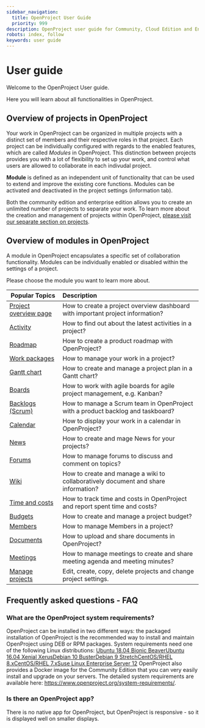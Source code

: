 ```yaml
---
sidebar_navigation:
  title: OpenProject User Guide
  priority: 999
description: OpenProject user guide for Community, Cloud Edition and Enterprise Edition.
robots: index, follow
keywords: user guide
---
```

# User guide

Welcome to the OpenProject User guide.

Here you will learn about all functionalities in OpenProject. 



## Overview of projects in OpenProject

Your work in OpenProject can be organized in multiple projects with a distinct set of members and their respective roles in that project. Each project can be individually configured with regards to the enabled features, which are called *Modules* in OpenProject. This distinction between projects provides you with a lot of flexibility to set up your work, and control what users are allowed to collaborate in each indivudal project.

<div class="glossary">

**Module** is defined as an independent unit of functionality that can be used to extend and improve the existing core functions. Modules can be activated and deactivated in the project settings (information tab).

</div>

Both the community edition and enterprise edition allows you to create an unlimited number of projects to separate your work. To learn more about the creation and management of projects within OpenProject, [please visit our separate section on projects](projects/).

## Overview of modules in OpenProject

A module in OpenProject encapsulates a specific set of collaboration functionality. Modules can be individually enabled or disabled within the settings of a project.



Please choose the module you want to learn more about.

| Popular Topics                                | Description                                                  |
| --------------------------------------------- | :----------------------------------------------------------- |
| [Project overview page](project-overview)     | How to create a project overview dashboard with important project information? |
| [Activity](activity)                          | How to find out about the latest activities in a project?    |
| [Roadmap](roadmap)                            | How to create a product roadmap with OpenProject?            |
| [Work packages](work-packages/#work-packages) | How to manage your work in a project?                        |
| [Gantt chart](#gantt-chart)                   | How to create and manage a project plan in a Gantt chart?    |
| [Boards](agile-boards)                        | How to work with agile boards for agile project management, e.g. Kanban? |
| [Backlogs (Scrum)](backlogs-scrum)            | How to manage a Scrum team in OpenProject with a product backlog and taskboard? |
| [Calendar](calendar)                          | How to display your work in a calendar in OpenProject?       |
| [News](news)                                  | How to create and mage News for your projects?               |
| [Forums](forums)                              | How to manage forums to discuss and comment on topics?       |
| [Wiki](wiki)                                  | How to create and manage a wiki to collaboratively document and share information? |
| [Time and costs](time-and-costs)              | How to track time and costs in OpenProject and report spent time and costs? |
| [Budgets](budgets)                            | How to create and manage a project budget?                   |
| [Members](members/)                           | How to manage Members in a project?                          |
| [Documents](documents)                        | How to upload and share documents in OpenProject?            |
| [Meetings](meetings)                          | How to manage meetings to create and share meeting agenda and meeting minutes? |
| [Manage projects](projects)                   | Edit, create, copy, delete projects and change project settings. |



## Frequently asked questions - FAQ


### What are the OpenProject system requirements?

OpenProject can be installed in two different ways: the packaged installation of OpenProject is the recommended way to install and maintain OpenProject using DEB or RPM packages. System requirements need one of the following Linux distributions: [Ubuntu 18.04 Bionic Beaver](https://docs.openproject.org/installation-and-operations/installation/packaged/#ubuntu-1804)[Ubuntu 16.04 Xenial Xerus](https://docs.openproject.org/installation-and-operations/installation/packaged/#ubuntu-1604)[Debian 10 Buster](https://docs.openproject.org/installation-and-operations/installation/packaged/#debian-10)[Debian 9 Stretch](https://docs.openproject.org/installation-and-operations/installation/packaged/#debian-9)[CentOS/RHEL 8.x](https://docs.openproject.org/installation-and-operations/installation/packaged/#el-8)[CentOS/RHEL 7.x](https://docs.openproject.org/installation-and-operations/installation/packaged/#el-7)[Suse Linux Enterprise Server 12](https://docs.openproject.org/installation-and-operations/installation/packaged/#sles-12) OpenProject also provides a Docker image for the Community Edition that you can very easily install and upgrade on your servers. The detailed system requirements are available here: https://www.openproject.org/system-requirements/. 


### Is there an OpenProject app?

There is no native app for OpenProject, but OpenProject is responsive - so it is displayed well on smaller displays.
